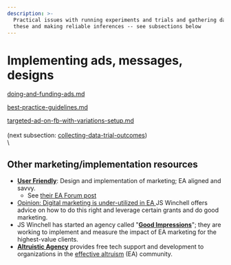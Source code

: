 ```yaml
---
description: >-
  Practical issues with running experiments and trials and gathering data on
  these and making reliable inferences -- see subsections below
---
```


# Implementing ads, messages, designs

[doing-and-funding-ads.md](doing-and-funding-ads.md "mention")

[best-practice-guidelines.md](best-practice-guidelines.md "mention")

[targeted-ad-on-fb-with-variations-setup.md](targeted-ad-on-fb-with-variations-setup.md "mention")\
\
(next subsection: [collecting-data-trial-outcomes](../collecting-data-trial-outcomes/ "mention"))\
\


## Other marketing/implementation resources

* [**User Friendly**](https://www.userfriendly.org.uk/): Design and implementation of marketing; EA aligned and savvy.&#x20;
  * See [their EA Forum post](https://forum.effectivealtruism.org/posts/6wqf96JJL5Njmsbxn/user-friendly-intro-post)&#x20;
* [Opinion: Digital marketing is under-utilized in EA ](https://forum.effectivealtruism.org/posts/cPCra34aCGrYzKcDF/opinion-digital-marketing-is-under-utilized-in-ea)JS Winchell offers advice on how to do this right and leverage certain grants and do good marketing.&#x20;
* JS Winchell has started an agency called "[**Good Impressions**](https://www.goodimpressionsmedia.com/)"; they are working to implement and measure the impact of EA marketing for the highest-value clients.&#x20;
* [**Altruistic Agency**](https://altruistic.agency/) provides free tech support and development to organizations in the [effective altruism](https://www.effectivealtruism.org/articles/introduction-to-effective-altruism/) (EA) community.
